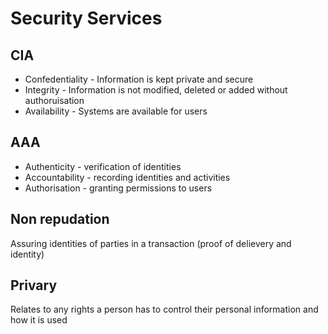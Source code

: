 # Security Services

## CIA
- Confedentiality - Information is kept private and secure
- Integrity - Information is not modified, deleted or added without authoruisation
- Availability - Systems are available for users

## AAA
- Authenticity - verification of identities
- Accountability - recording identities and activities
- Authorisation - granting permissions to users

## Non repudation
Assuring identities of parties in a transaction (proof of delievery and identity)

## Privary 
Relates to any rights a person has to control their personal information and how it is used
